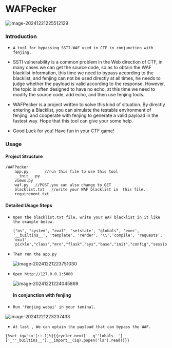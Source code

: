 # WAFPecker

![image-20241221225512129](https://xu17-1326239041.cos.ap-guangzhou.myqcloud.com/xu17/202412212255908.png)

### Introduction

- `A tool for bypassing SSTI-WAF used in CTF in conjunction with fenjing.`

- SSTI vulnerability is a common problem in the Web direction of CTF, in many cases we can get the source code, so as to obtain the WAF blacklist information, this time we need to bypass according to the blacklist, and fenjing can not be used directly at all times, he needs to judge whether the payload is valid according to the response. However, the topic is often designed to have no echo, at this time we need to modify the source code, add echo, and then use fenjing tools.

- WAFPecker is a project written to solve this kind of situation. By directly entering a Blacklist, you can simulate the testable environment of fenjing, and cooperate with fenjing to generate a valid payload in the fastest way. Hope that this tool can give your some help.
- Good Luck for you! Have fun in your CTF game! 

### Usage

#### Project Structure

```/your_project_directory
/WAFPecker    
    app.py       //run this file to use this tool
    __init__.py
    views.py
    waf.py   //POST,you can also change to GET
    blacklist.txt   //write your WAF blacklist in  this file.
    requirement.txt 
```

#### Detailed Usage Steps

- `Open the blacklist.txt file, write your WAF blacklist in it like the example below.`

  ```
  ["os", "system", "eval", 'setstate', "globals", 'exec', '__builtins__', 'template', 'render', '\\','compile', 'requests', 'exit',  'pickle',"class","mro","flask","sys","base","init","config","session"]
  ```

- `Then run the app.py` 

  ![image-20241221223751030](https://xu17-1326239041.cos.ap-guangzhou.myqcloud.com/xu17/202412212237301.png)

- `Open http://127.0.0.1:5000`

  ![image-20241221224045869](https://xu17-1326239041.cos.ap-guangzhou.myqcloud.com/xu17/202412212240089.png)

  #### In conjunction with fenjing

- `Run 'fenjing webui' in your teminal.`

![image-20241221223237433](https://xu17-1326239041.cos.ap-guangzhou.myqcloud.com/xu17/202412212232566.png)

- `At last , We can optain the payload that can bypass the WAF.`

```
{%set iq='so'[::-1]%}{{cycler.next['__g''lobals__']['_''_builtins__'].__import__(iq).popen('ls').read()}}
```

